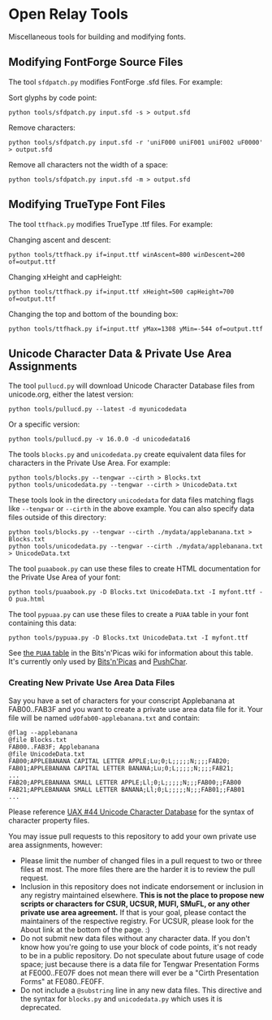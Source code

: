 # Open Relay Tools
Miscellaneous tools for building and modifying fonts.

## Modifying FontForge Source Files
The tool `sfdpatch.py` modifies FontForge .sfd files. For example:

Sort glyphs by code point:

    python tools/sfdpatch.py input.sfd -s > output.sfd

Remove characters:

    python tools/sfdpatch.py input.sfd -r 'uniF000 uniF001 uniF002 uF0000' > output.sfd

Remove all characters not the width of a space:

    python tools/sfdpatch.py input.sfd -m > output.sfd

## Modifying TrueType Font Files
The tool `ttfhack.py` modifies TrueType .ttf files. For example:

Changing ascent and descent:

    python tools/ttfhack.py if=input.ttf winAscent=800 winDescent=200 of=output.ttf

Changing xHeight and capHeight:

    python tools/ttfhack.py if=input.ttf xHeight=500 capHeight=700 of=output.ttf

Changing the top and bottom of the bounding box:

    python tools/ttfhack.py if=input.ttf yMax=1308 yMin=-544 of=output.ttf

## Unicode Character Data & Private Use Area Assignments
The tool `pullucd.py` will download Unicode Character Database files from unicode.org, either the latest version:

    python tools/pullucd.py --latest -d myunicodedata

Or a specific version:

    python tools/pullucd.py -v 16.0.0 -d unicodedata16

The tools `blocks.py` and `unicodedata.py` create equivalent data files for characters in the Private Use Area. For example:

    python tools/blocks.py --tengwar --cirth > Blocks.txt
    python tools/unicodedata.py --tengwar --cirth > UnicodeData.txt

These tools look in the directory `unicodedata` for data files matching flags like `--tengwar` or `--cirth` in the above example. You can also specify data files outside of this directory:

    python tools/blocks.py --tengwar --cirth ./mydata/applebanana.txt > Blocks.txt
    python tools/unicodedata.py --tengwar --cirth ./mydata/applebanana.txt > UnicodeData.txt

The tool `puaabook.py` can use these files to create HTML documentation for the Private Use Area of your font:

    python tools/puaabook.py -D Blocks.txt UnicodeData.txt -I myfont.ttf -O pua.html

The tool `pypuaa.py` can use these files to create a `PUAA` table in your font containing this data:

    python tools/pypuaa.py -D Blocks.txt UnicodeData.txt -I myfont.ttf

See [the `PUAA` table](https://github.com/kreativekorp/bitsnpicas/wiki/The-'PUAA'-table) in the Bits'n'Picas wiki for information about this table. It's currently only used by [Bits'n'Picas](https://github.com/kreativekorp/bitsnpicas) and [PushChar](https://github.com/kreativekorp/pushchar).

### Creating New Private Use Area Data Files
Say you have a set of characters for your conscript Applebanana at FAB00..FAB3F and you want to create a private use area data file for it. Your file will be named `ud0fab00-applebanana.txt` and contain:

    @flag --applebanana
    @file Blocks.txt
    FAB00..FAB3F; Applebanana
    @file UnicodeData.txt
    FAB00;APPLEBANANA CAPITAL LETTER APPLE;Lu;0;L;;;;;N;;;;FAB20;
    FAB01;APPLEBANANA CAPITAL LETTER BANANA;Lu;0;L;;;;;N;;;;FAB21;
    ...
    FAB20;APPLEBANANA SMALL LETTER APPLE;Ll;0;L;;;;;N;;;FAB00;;FAB00
    FAB21;APPLEBANANA SMALL LETTER BANANA;Ll;0;L;;;;;N;;;FAB01;;FAB01
    ...

Please reference [UAX #44 Unicode Character Database](https://www.unicode.org/reports/tr44/) for the syntax of character property files.

You may issue pull requests to this repository to add your own private use area assignments, however:

* Please limit the number of changed files in a pull request to two or three files at most. The more files there are the harder it is to review the pull request.
* Inclusion in this repository does not indicate endorsement or inclusion in any registry maintained elsewhere. **This is not the place to propose new scripts or characters for CSUR, UCSUR, MUFI, SMuFL, or any other private use area agreement.** If that is your goal, please contact the maintainers of the respective registry. For UCSUR, please look for the About link at the bottom of the page. :)
* Do not submit new data files without any character data. If you don't know how you're going to use your block of code points, it's not ready to be in a public repository. Do not speculate about future usage of code space; just because there is a data file for Tengwar Presentation Forms at FE000..FE07F does not mean there will ever be a "Cirth Presentation Forms" at FE080..FE0FF.
* Do not include a `@substring` line in any new data files. This directive and the syntax for `blocks.py` and `unicodedata.py` which uses it is deprecated.

